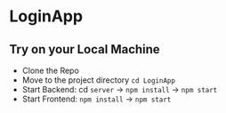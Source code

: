 # LoginApp
## Try on your Local Machine 
- Clone the Repo
- Move to the project directory `cd LoginApp`
- Start Backend: cd `server` -> `npm install` -> `npm start`
- Start Frontend: `npm install` -> `npm start`
